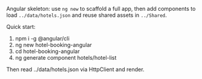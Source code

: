 Angular skeleton: use `ng new` to scaffold a full app, then add components to load `../data/hotels.json` and reuse shared assets in `../Shared`.

Quick start:

1. npm i -g @angular/cli
2. ng new hotel-booking-angular
3. cd hotel-booking-angular
4. ng generate component hotels/hotel-list

Then read ../data/hotels.json via HttpClient and render.
